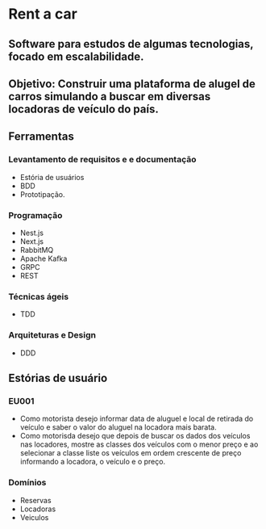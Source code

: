 # Rent a car

## Software para estudos de algumas tecnologias, focado em escalabilidade.


## Objetivo: Construir uma plataforma de alugel de carros simulando a buscar em diversas locadoras  de veículo do país.

## Ferramentas

### Levantamento de requisitos e e documentação

- Estória de usuários
- BDD
- Prototipação.

### Programação

- Nest.js
- Next.js
- RabbitMQ
- Apache Kafka
- GRPC
- REST

### Técnicas ágeis

- TDD

### Arquiteturas e Design

- DDD





## Estórias de usuário

### EU001

- Como motorista desejo informar data de aluguel e local de retirada do veículo e saber o valor do aluguel na locadora mais barata.
- Como motorisda desejo que depois de buscar os dados dos veículos nas locadores, mostre as classes dos veículos com o menor preço e ao selecionar a classe
liste os veículos em ordem crescente de preço informando a locadora, o veículo e o preço.


### Domínios

 - Reservas
 - Locadoras
 - Veiculos
